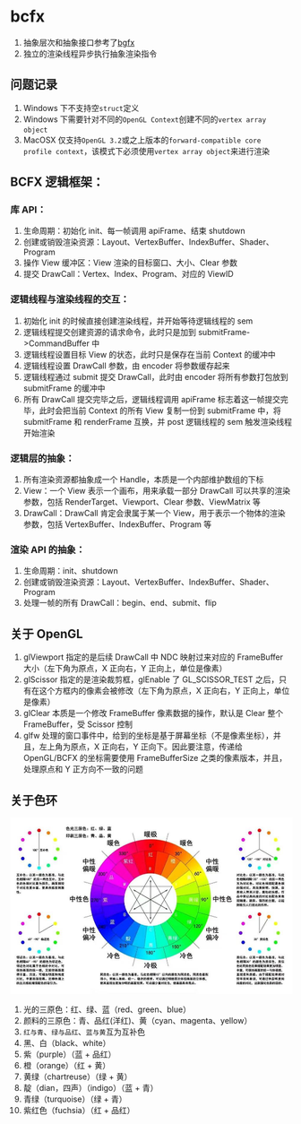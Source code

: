 # bcfx

1. 抽象层次和抽象接口参考了[bgfx](https://github.com/bkaradzic/bgfx)
2. 独立的渲染线程异步执行抽象渲染指令

## 问题记录

1. Windows 下不支持空`struct`定义
2. Windows 下需要针对不同的`OpenGL Context`创建不同的`vertex array object`
3. MacOSX 仅支持`OpenGL 3.2`或之上版本的`forward-compatible core profile context`，该模式下必须使用`vertex array object`来进行渲染

## BCFX 逻辑框架：

### 库 API：

1. 生命周期：初始化 init、每一帧调用 apiFrame、结束 shutdown
2. 创建或销毁渲染资源：Layout、VertexBuffer、IndexBuffer、Shader、Program
3. 操作 View 缓冲区：View 渲染的目标窗口、大小、Clear 参数
4. 提交 DrawCall：Vertex、Index、Program、对应的 ViewID

### 逻辑线程与渲染线程的交互：

1. 初始化 init 的时候直接创建渲染线程，并开始等待逻辑线程的 sem
2. 逻辑线程提交创建资源的请求命令，此时只是加到 submitFrame->CommandBuffer 中
3. 逻辑线程设置目标 View 的状态，此时只是保存在当前 Context 的缓冲中
4. 逻辑线程设置 DrawCall 参数，由 encoder 将参数缓存起来
5. 逻辑线程通过 submit 提交 DrawCall，此时由 encoder 将所有参数打包放到 submitFrame 的缓冲中
6. 所有 DrawCall 提交完毕之后，逻辑线程调用 apiFrame 标志着这一帧提交完毕，此时会把当前 Context 的所有 View 复制一份到 submitFrame 中，将 submitFrame 和 renderFrame 互换，并 post 逻辑线程的 sem 触发渲染线程开始渲染

### 逻辑层的抽象：

1. 所有渲染资源都抽象成一个 Handle，本质是一个内部维护数组的下标
2. View：一个 View 表示一个画布，用来承载一部分 DrawCall 可以共享的渲染参数，包括 RenderTarget、Viewport、Clear 参数、ViewMatrix 等
3. DrawCall：DrawCall 肯定会隶属于某一个 View，用于表示一个物体的渲染参数，包括 VertexBuffer、IndexBuffer、Program 等

### 渲染 API 的抽象：

1. 生命周期：init、shutdown
2. 创建或销毁渲染资源：Layout、VertexBuffer、IndexBuffer、Shader、Program
3. 处理一帧的所有 DrawCall：begin、end、submit、flip

## 关于 OpenGL

1. glViewport 指定的是后续 DrawCall 中 NDC 映射过来对应的 FrameBuffer 大小（左下角为原点，X 正向右，Y 正向上，单位是像素）
2. glScissor 指定的是渲染裁剪框，glEnable 了 GL_SCISSOR_TEST 之后，只有在这个方框内的像素会被修改（左下角为原点，X 正向右，Y 正向上，单位是像素）
3. glClear 本质是一个修改 FrameBuffer 像素数据的操作，默认是 Clear 整个 FrameBuffer，受 Scissor 控制
4. glfw 处理的窗口事件中，给到的坐标是基于屏幕坐标（不是像素坐标），并且，左上角为原点，X 正向右，Y 正向下。因此要注意，传递给 OpenGL/BCFX 的坐标需要使用 FrameBufferSize 之类的像素版本，并且，处理原点和 Y 正方向不一致的问题

## 关于色环

![色环](ColorCircle.jpeg)

1. 光的三原色：红、绿、蓝（red、green、blue）
2. 颜料的三原色：青、品红(洋红)、黄（cyan、magenta、yellow）
3. `红与青`、`绿与品红`、`蓝与黄`互为互补色
4. 黑、白（black、white）
5. 紫（purple）（蓝 + 品红）
6. 橙（orange）（红 + 黄）
7. 黄绿（chartreuse）（绿 + 黄）
8. 靛（dian，四声）（indigo）（蓝 + 青）
9. 青绿（turquoise）（绿 + 青）
10. 紫红色（fuchsia）（红 + 品红）
